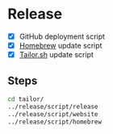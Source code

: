 # Release

- [x] GitHub deployment script
- [x] [Homebrew](http://brew.sh) update script
- [x] [Tailor.sh](https://tailor.sh) update script

## Steps

```bash
cd tailor/
../release/script/release
../release/script/website
../release/script/homebrew
```
